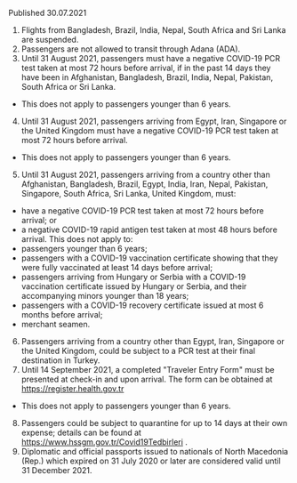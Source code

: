 Published 30.07.2021
1. Flights from Bangladesh, Brazil, India, Nepal, South Africa and Sri Lanka are suspended.
2. Passengers are not allowed to transit through Adana (ADA).
3. Until 31 August 2021, passengers must have a negative COVID-19 PCR test taken at most 72 hours before arrival, if in the past 14 days they have been in Afghanistan, Bangladesh, Brazil, India, Nepal, Pakistan, South Africa or Sri Lanka.
- This does not apply to passengers younger than 6 years.
4. Until 31 August 2021, passengers arriving from Egypt, Iran, Singapore or the United Kingdom must have a negative COVID-19 PCR test taken at most 72 hours before arrival.
- This does not apply to passengers younger than 6 years.
5. Until 31 August 2021, passengers arriving from a country other than Afghanistan, Bangladesh, Brazil, Egypt, India, Iran, Nepal, Pakistan, Singapore, South Africa, Sri Lanka, United Kingdom, must:
- have a negative COVID-19 PCR test taken at most 72 hours before arrival; or
- a negative COVID-19 rapid antigen test taken at most 48 hours before arrival.
This does not apply to:
- passengers younger than 6 years;
- passengers with a COVID-19 vaccination certificate showing that they were fully vaccinated at least 14 days before arrival;
- passengers arriving from Hungary or Serbia with a COVID-19 vaccination certificate issued by Hungary or Serbia, and their accompanying minors younger than 18 years;
- passengers with a COVID-19 recovery certificate issued at most 6 months before arrival;
- merchant seamen.
6. Passengers arriving from a country other than Egypt, Iran, Singapore or the United Kingdom, could be subject to a PCR test at their final destination in Turkey.
7. Until 14 September 2021, a completed "Traveler Entry Form" must be presented at check-in and upon arrival. The form can be obtained at <a href="https://register.health.gov.tr/">https://register.health.gov.tr</a> 
- This does not apply to passengers younger than 6 years.
8. Passengers could be subject to quarantine for up to 14 days at their own expense; details can be found at <a href="https://www.hssgm.gov.tr/Covid19Tedbirleri">https://www.hssgm.gov.tr/Covid19Tedbirleri</a> .
9. Diplomatic and official passports issued to nationals of North Macedonia (Rep.) which expired on 31 July 2020 or later are considered valid until 31 December 2021.

